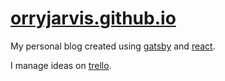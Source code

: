 # [orryjarvis.github.io](https://orryjarvis.github.io)

My personal blog created using [gatsby](https://www.gatsbyjs.org/) and [react](https://reactjs.org/).

I manage ideas on [trello](https://trello.com/b/qvdApSXy/orryjarvisgithubio).
